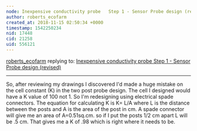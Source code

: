 ```yaml
---
node: Inexpensive conductivity probe   Step 1 - Sensor Probe design (revised)
author: roberts_ecofarm
created_at: 2018-11-15 02:50:34 +0000
timestamp: 1542250234
nid: 17448
cid: 21258
uid: 556121
---
```




[roberts_ecofarm](../profile/roberts_ecofarm) replying to: [Inexpensive conductivity probe   Step 1 - Sensor Probe design (revised)](../notes/roberts_ecofarm/10-31-2018/inexpensive-conductivity-probe-for-drinking-water-monitoring-network-step-1-sensor-probe-design)

----
So, after reviewing my drawings I discovered I'd made a huge mistake on the cell constant (K) in the two post probe design.  The cell I designed would have a K value of 100 not 1.  So I'm redesigning using electrical spade connectors.  The equation for calculating K is K= L/A where L is the distance between the posts and A is the area of the post in cm.  A spade connector will give me an area of A=0.51sq.cm. so if I put the posts 1/2 cm apart L will be .5 cm.  That gives me a K of .98 which is right where it needs to be.  